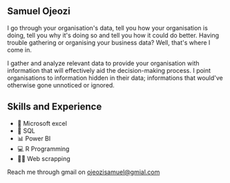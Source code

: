 ## Samuel Ojeozi

I go through your organisation's data, tell you how your organisation is doing, tell you why it's doing so and tell you how it could do better.
Having trouble gathering or organising your business data? Well, that's where I come in.

I gather and analyze relevant data to provide your organisation with information that will effectively aid the decision-making process. I point organisations to information hidden in their data; informations that would've otherwise gone unnoticed or ignored.

## Skills and Experience
* 📅 Microsoft excel
* 🥛 SQL
* 📊 Power BI
* 💻 R Programming
* 🐱‍💻 Web scrapping
 
Reach me through gmail on ojeozisamuel@gmial.com

<!---
OJEOZI/OJEOZI is a ✨ special ✨ repository because its `README.md` (this file) appears on your GitHub profile.
You can click the Preview link to take a look at your changes.
--->
